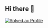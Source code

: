 ## Hi there 👋
[![Solved.ac Profile](http://mazassumnida.wtf/api/generate_badge?boj=qwert5972)](https://solved.ac/qwert5972)
<!--
**bagsangbin/bagsangbin** is a ✨ _special_ ✨ repository because its `README.md` (this file) appears on your GitHub profile.

Here are some ideas to get you started:
[![Solved.ac Profile](http://mazassumnida.wtf/api/generate_badge?boj=qwert5972)](https://solved.ac/qwert5972)
- 🔭 I’m currently working on ...
- 🌱 I’m currently learning ...
- 👯 I’m looking to collaborate on ...
- 🤔 I’m looking for help with ...
- 💬 Ask me about ...
- 📫 How to reach me: ...
- 😄 Pronouns: ...
- ⚡ Fun fact: ...
-->
